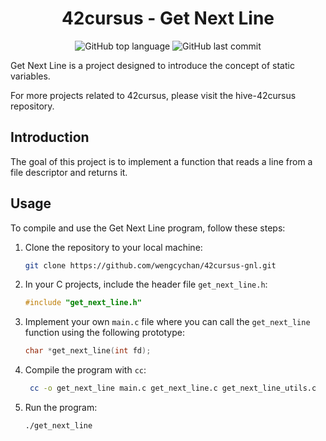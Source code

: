 <h1 align="center">42cursus - Get Next Line</h1>

<p align="center">
	<img alt="GitHub top language" src="https://img.shields.io/github/languages/top/wengcychan/42cursus-gnl?style=plastic&color=blue&label=C%20language&logo=42"/>
	<img alt="GitHub last commit" src="https://img.shields.io/github/last-commit/wengcychan/42cursus-gnl?style=plastic&color=green&logo=42"/>
</p>

Get Next Line is a project designed to introduce the concept of static variables.

For more projects related to 42cursus, please visit the hive-42cursus repository.

## Introduction

The goal of this project is to implement a function that reads a line from a file descriptor and returns it.

## Usage

To compile and use the Get Next Line program, follow these steps:

1. Clone the repository to your local machine:

   ```bash
   git clone https://github.com/wengcychan/42cursus-gnl.git
	```

2. In your C projects, include the header file `get_next_line.h`:

   ```c
   #include "get_next_line.h"
   ```

3. Implement your own `main.c` file where you can call the `get_next_line` function using the following prototype:

   ```c
   char *get_next_line(int fd);
   ```

4. Compile the program with `cc`:

   ```bash
	cc -o get_next_line main.c get_next_line.c get_next_line_utils.c
	```

5. Run the program:

	```bash
	./get_next_line
	```
